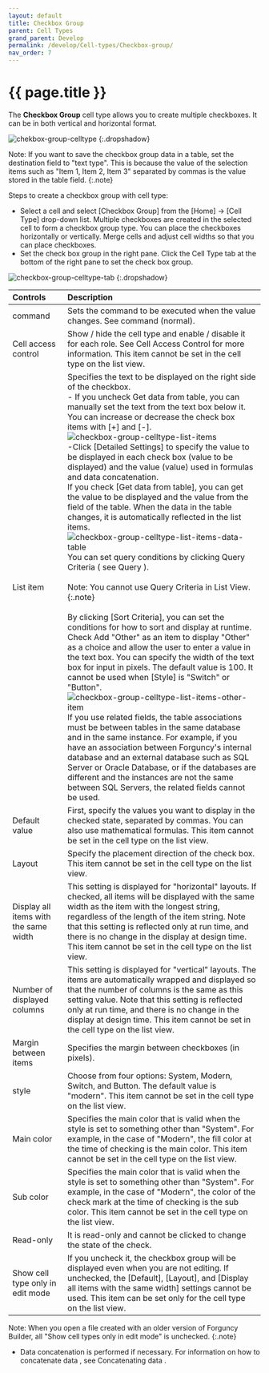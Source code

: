 ```yaml
---
layout: default
title: Checkbox Group
parent: Cell Types
grand_parent: Develop
permalink: /develop/Cell-types/Checkbox-group/
nav_order: 7
---
```


# {{ page.title }}

The **Checkbox Group** cell type allows you to create multiple checkboxes. It can be in both vertical and horizontal format. 

![chekbox-group-celltype](/assets/images/product-images/checkbox-group-celltype.png)
{:.dropshadow}

Note: If you want to save the checkbox group data in a table, set the destination field to "text type". This is because the value of the selection items such as "Item 1, Item 2, Item 3" separated by commas is the value stored in the table field.
{:.note}

Steps to create a checkbox group with cell type:
- Select a cell and select [Checkbox Group] from the [Home] → [Cell Type] drop-down list. Multiple checkboxes are created in the selected cell to form a checkbox group type. You can place the checkboxes horizontally or vertically. Merge cells and adjust cell widths so that you can place checkboxes.
- Set the check box group in the right pane. Click the Cell Type tab at the bottom of the right pane to set the check box group.

![checkbox-group-celltype-tab](/assets/images/product-images/checkbox-group-celltype-tab.png)
{:.dropshadow}

|Controls|Description|
|:--|:--|
|command|Sets the command to be executed when the value changes. See command (normal).|
|Cell access control|Show / hide the cell type and enable / disable it for each role. See Cell Access Control for more information. This item cannot be set in the cell type on the list view.|
|List item|Specifies the text to be displayed on the right side of the checkbox. <br/> - If you uncheck Get data from table, you can manually set the text from the text box below it. You can increase or decrease the check box items with [+] and [-]. ![checkbox-group-celltype-list-items](/assets/images/product-images/checkbox-group-celltype-list-items.png) <br/> -Click [Detailed Settings] to specify the value to be displayed in each check box (value to be displayed) and the value (value) used in formulas and data concatenation. <br/> If you check [Get data from table], you can get the value to be displayed and the value from the field of the table. When the data in the table changes, it is automatically reflected in the list items.<br/>![checkbox-group-celltype-list-items-data-table](/assets/images/product-images/checkbox-group-celltype-list-items-data-table.png) <br/> You can set query conditions by clicking Query Criteria ( see Query ). <br/> <br/> Note: You cannot use Query Criteria in List View. {:.note} <br/><br/> By clicking [Sort Criteria], you can set the conditions for how to sort and display at runtime. Check Add "Other" as an item to display "Other" as a choice and allow the user to enter a value in the text box. You can specify the width of the text box for input in pixels. The default value is 100. It cannot be used when [Style] is "Switch" or "Button". <br/> ![checkbox-group-celltype-list-items-other-item](/assets/images/product-images/checkbox-group-celltype-list-items-other-item.png) <br/> If you use related fields, the table associations must be between tables in the same database and in the same instance. For example, if you have an association between Forguncy's internal database and an external database such as SQL Server or Oracle Database, or if the databases are different and the instances are not the same between SQL Servers, the related fields cannot be used.|
|Default value|First, specify the values ​​you want to display in the checked state, separated by commas. You can also use mathematical formulas. This item cannot be set in the cell type on the list view.|
|Layout|Specify the placement direction of the check box. This item cannot be set in the cell type on the list view.|
|Display all items with the same width|This setting is displayed for "horizontal" layouts. If checked, all items will be displayed with the same width as the item with the longest string, regardless of the length of the item string. Note that this setting is reflected only at run time, and there is no change in the display at design time. This item cannot be set in the cell type on the list view.|
|Number of displayed columns|This setting is displayed for "vertical" layouts. The items are automatically wrapped and displayed so that the number of columns is the same as this setting value. Note that this setting is reflected only at run time, and there is no change in the display at design time. This item cannot be set in the cell type on the list view.|
|Margin between items|Specifies the margin between checkboxes (in pixels).|
|style|Choose from four options: System, Modern, Switch, and Button. The default value is "modern". This item cannot be set in the cell type on the list view.|
|Main color|Specifies the main color that is valid when the style is set to something other than "System". For example, in the case of "Modern", the fill color at the time of checking is the main color. This item cannot be set in the cell type on the list view.|
|Sub color|Specifies the main color that is valid when the style is set to something other than "System". For example, in the case of "Modern", the color of the check mark at the time of checking is the sub color. This item cannot be set in the cell type on the list view.|
|Read-only|It is read-only and cannot be clicked to change the state of the check.|
|Show cell type only in edit mode|If you uncheck it, the checkbox group will be displayed even when you are not editing. If unchecked, the [Default], [Layout], and [Display all items with the same width] settings cannot be used. This item can be set only for the cell type on the list view.|

Note: When you open a file created with an older version of Forguncy Builder, all "Show cell types only in edit mode" is unchecked.
{:.note}

- Data concatenation is performed if necessary. For information on how to concatenate data , see Concatenating data .